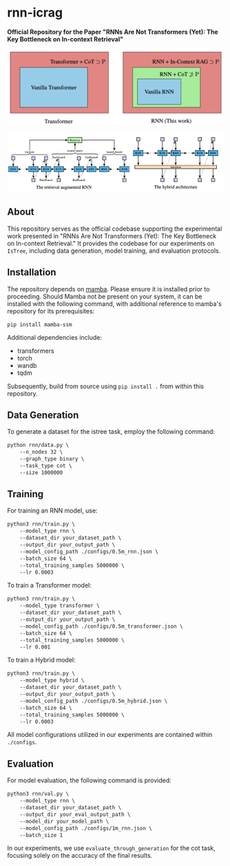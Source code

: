 # rnn-icrag
**Official Repository for the Paper "RNNs Are Not Transformers (Yet): The Key Bottleneck on In-context Retrieval"**

![Representation Gap](assets/representation_gap.png)

![In-context Retrieval Augmented Generation](assets/icrag.png)

## About
This repository serves as the official codebase supporting the experimental work presented in "RNNs Are Not Transformers (Yet): The Key Bottleneck on In-context Retrieval." It provides the codebase for our experiments on `IsTree`, including data generation, model training, and evaluation protocols. 

## Installation

The repository depends on [mamba](https://github.com/state-spaces/mamba). Please ensure it is installed prior to proceeding. Should Mamba not be present on your system, it can be installed with the following command, with additional reference to mamba's repository for its prerequisites:

```
pip install mamba-ssm
```

Additional dependencies include:

- transformers
- torch
- wandb
- tqdm

Subsequently, build from source using `pip install .` from within this repository.

## Data Generation

To generate a dataset for the istree task, employ the following command:
```
python rnn/data.py \
    --n_nodes 32 \
    --graph_type binary \
    --task_type cot \
    --size 1000000
```

## Training

For training an RNN model, use:
```
python3 rnn/train.py \
    --model_type rnn \
    --dataset_dir your_dataset_path \
    --output_dir your_output_path \
    --model_config_path ./configs/0.5m_rnn.json \
    --batch_size 64 \
    --total_training_samples 5000000 \
    --lr 0.0003
```

To train a Transformer model:
```
python3 rnn/train.py \
    --model_type transformer \
    --dataset_dir your_dataset_path \
    --output_dir your_output_path \
    --model_config_path ./configs/0.5m_transformer.json \
    --batch_size 64 \
    --total_training_samples 5000000 \
    --lr 0.001
```

To train a Hybrid model:
```
python3 rnn/train.py \
    --model_type hybrid \
    --dataset_dir your_dataset_path \
    --output_dir your_output_path \
    --model_config_path ./configs/0.5m_hybrid.json \
    --batch_size 64 \
    --total_training_samples 5000000 \
    --lr 0.0003 
```

All model configurations utilized in our experiments are contained within `./configs`.

## Evaluation
For model evaluation, the following command is provided:
```
python3 rnn/val.py \
    --model_type rnn \
    --dataset_dir your_dataset_path \
    --output_dir your_eval_output_path \
    --model_dir your_model_path \
    --model_config_path ./configs/1m_rnn.json \
    --batch_size 1
```

In our experiments, we use `evaluate_through_generation` for the cot task, focusing solely on the accuracy of the final results.
